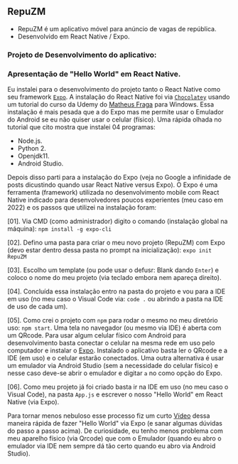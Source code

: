 ## RepuZM
* RepuZM é um aplicativo móvel para anúncio de vagas de república.
* Desenvolvido em React Native / Expo.
### Projeto de Desenvolvimento do aplicativo:

### Apresentação de "Hello World" em React Native.
Eu instalei para o desenvolvimento do projeto tanto o React Native como seu framework [`Expo`](https://expo.dev/). A instalação do React Native foi via [`Chocolatey`](https://en.wikipedia.org/wiki/Chocolatey) usando um tutorial do curso da Udemy do [Matheus Fraga](https://sujeitoprogramador.com/ambiente-windows/) para Windows. Essa instalação é mais pesada que a do Expo mas me permite usar o Emulador do Android se eu não quiser usar o celular (físico). Uma rápida olhada no tutorial que cito mostra que instalei 04 programas:
* Node.js.
* Python 2.
* Openjdk11.
* Android Studio.

Depois disso parti para a instalação do Expo (veja no Google a infinidade de posts dicustindo quando usar React Native versus Expo). O Expo é uma ferramenta (framework) utilizada no desenvolvimento mobile com React Native indicado para desenvolvedores poucos experientes (meu caso em 2022) e os passos que utilizei na instalação foram:

[01]. Via CMD (como administrador) digito o comando (instalação global na máquina): `npm install -g expo-cli`

[02]. Defino uma pasta para criar o meu novo projeto (RepuZM) com Expo (devo estar dentro dessa pasta no prompt na inicialização): `expo init RepuZM`

[03]. Escolho um template (ou pode usar o defusr: Blank dando  `Enter`) e coloco o nome do meu projeto (via teclado embora nem apareça direito). 

[04]. Concluída essa instalação entro na pasta do projeto e vou para a IDE em uso (no meu caso o Visual Code via: `code .` ou abrindo a pasta na IDE de uso de cada um).

[05]. Como crei o projeto com `npm` para rodar o mesmo no meu diretório uso: `npm start`. Uma tela no navegador (ou mesmo via IDE) é aberta com um QRcode. Para usar algum celular físico com Android para desenvolvimento basta conectar o celular na mesma rede em uso pelo computador e instalar o [Expo](https://play.google.com/store/apps/details?id=host.exp.exponent&hl=pt_BR&gl=US). Instalado o aplicativo basta ler o QRcode e a IDE (em uso) e o celular estarão conectados. Uma outra alternativa é usar um emulador via Android Studio (sem a necessidade do celular físico) e nesse caso deve-se abrir o emulador e digitar `a` no como opção do Expo.

[06]. Como meu projeto já foi criado basta ir na IDE em uso (no meu caso o Visual Code), na pasta `App.js` e escrever o nosso "Hello World" em React Native (via Expo).

Para tornar menos nebuloso esse processo fiz um curto [Vídeo]() dessa maneira rápida de fazer "Hello World" via Expo (e sanar algumas dúvidas do passo a passo acima). De curiosidade, eu tenho menos problema com meu aparelho físico (via Qrcode) que com o Emulador (quando eu abro o emulador via IDE nem sempre dá tão certo quando eu abro via Android Studio).












